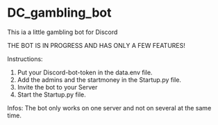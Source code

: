 # DC_gambling_bot
This ia a little gambling bot for Discord

THE BOT IS IN PROGRESS AND HAS ONLY A FEW FEATURES!

Instructions:
1. Put your Discord-bot-token in the data.env file.
2. Add the admins and the startmoney in the Startup.py file.
3. Invite the bot to your Server
4. Start the Startup.py file.

Infos:
The bot only works on one server and not on several at the same time.
